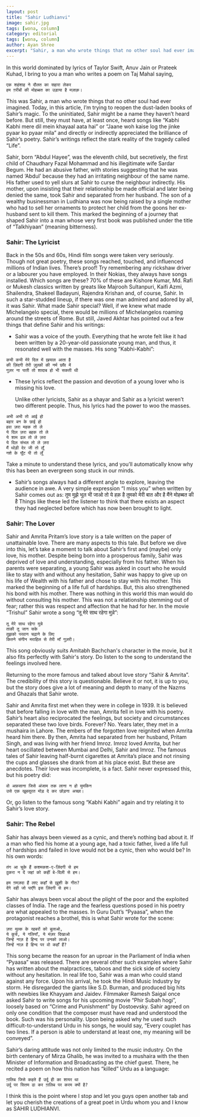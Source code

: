 ```yaml
---
layout: post
title: "Sahir Ludhianvi"
image: sahir.jpg
tags: [wona, column]
category: editorial
tags: [wona, column]
author: Ayan Shree
excerpt: "Sahir, a man who wrote things that no other soul had ever imagined. Today, in this article, I’m trying to reopen the dust-laden books of Sahir’s magic"
---
```


In this world dominated by lyrics of Taylor Swift, Anuv Jain or Prateek Kuhad, I bring to you a man who writes a poem on Taj Mahal saying,
```
एक शहंशाह ने दौलत का सहारा लेकर 
हम ग़रीबों की मोहब्बत का उड़ाया है मज़ाक़।
```
This was Sahir, a man who wrote things that no other soul had ever imagined. Today, in this article, I’m trying to reopen the dust-laden books of Sahir’s magic. To the uninitiated, Sahir might be a name they haven’t heard before. But still, they must have, at least once, heard songs like “Kabhi Kabhi mere dil mein khayaal aata hai” or “Jaane woh kaise log the jinke pyaar ko pyaar mila” and directly or indirectly appreciated the brilliance of Sahir’s poetry. Sahir’s writings reflect the stark reality of the tragedy called “Life”.

Sahir, born “Abdul Hayee”, was the eleventh child, but secretively, the first child of Chaudhary Fazal Mohammad and his illegitimate wife Sardar Begum. He had an abusive father, with stories suggesting that he was named ‘Abdul’ because they had an irritating neighbour of the same name. His father used to yell slurs at Sahir to curse the neighbour indirectly. His mother, upon insisting that their relationship be made official and later being denied the same, took Sahir and separated from her husband. The son of a wealthy businessman in Ludhiana was now being raised by a single mother who had to sell her ornaments to protect her child from the goons her ex-husband sent to kill them. This marked the beginning of a journey that shaped Sahir into a man whose very first book was published under the title of “Talkhiyaan” (meaning bitterness). 

### Sahir: The Lyricist
Back in the 50s and 60s, Hindi film songs were taken very seriously. Though not great poetry, these songs reached, touched, and influenced millions of Indian lives. There’s proof! Try remembering any rickshaw driver or a labourer you have employed. In their Nokias, they always have songs installed. Which songs are these? 70% of these are Kishore Kumar, Md. Rafi or Mukesh classics written by greats like Majrooh Sultanpuri, Kaifi Azmi, Shailendra, Shakeel Badayuni, Rajendra Krishan and, of course, Sahir. In such a star-studded lineup, if there was one man admired and adored by all, it was Sahir. What made Sahir special? Well, if we knew what made Michelangelo special, there would be millions of Michelangelos roaming around the streets of Rome. But still, Javed Akhtar has pointed out a few things that define Sahir and his writings:
- Sahir was a voice of the youth. Everything that he wrote felt like it had been written by a 20-year-old passionate young man, and thus, it resonated well with the masses.
His song “Kabhi-Kabhi”:

```
कभी कभी मेरे दिल में ख़याल आता है 
की ज़िंदगी तेरी ज़ुल्फ़ों की नर्म छाँव में 
गुज़र ना पाती तो शादाब हो भी सकती थी 
```

- These lyrics reflect the passion and devotion of a young lover who is missing his love. 

    Unlike other lyricists, Sahir as a shayar and Sahir as a lyricist weren’t two different people. Thus, his lyrics had the power to woo the masses. 

```
अभी अभी तो आई हो 
बहार बन के छाई हो 
हवा ज़रा महक तो ले 
ये दिल ज़रा बहक तो ले 
ये शाम ढल तो ले ज़रा
ये दिल संभल तो ले ज़रा
मैं थोड़ी देर जी तो लूँ 
नशे के घूँट पी तो लूँ
```

Take a minute to understand these lyrics, and you’ll automatically know why this has been an evergreen song stuck in our minds.
- Sahir’s songs always had a different angle to explore, leaving the audience in awe. A very simple expression “I miss you” when written by Sahir comes out as:
तुम मुझे भूल भी जाओ तो ये हक़ है तुमको 
मेरी बात और है मैंने मोहब्बत की है 
Things like these led the listener to think that there exists an aspect they had neglected before which has now been brought to light. 

### Sahir: The Lover
Sahir and Amrita Pritam’s love story is a tale written on the paper of unattainable love. There are many aspects to this tale. But before we dive into this, let’s take a moment to talk about Sahir’s first and (maybe) only love, his mother. Despite being born into a prosperous family, Sahir was deprived of love and understanding, especially from his father. When his parents were separating, a young Sahir was asked in court who he would like to stay with and without any hesitation, Sahir was happy to give up on his life of Wealth with his father and chose to stay with his mother. This marked the beginning of a life full of hardships. But, this also strengthened his bond with his mother. There was nothing in this world this man would do without consulting his mother. This was not a relationship stemming out of fear; rather this was respect and affection that he had for her. In the movie “Trishul” Sahir wrote a song “तू मेरे साथ रहेगा मुन्ने”:
```
तू मेरे साथ रहेगा मुन्ने 
ताकी तू जान सके
तुझको परवान चढ़ाने के लिए 
कितने संगीन मराहिल से तेरी माँ गुज़री।
```

This song obviously suits Amitabh Bachchan's character in the movie, but it also fits perfectly with Sahir's story. Do listen to the song to understand the feelings involved here. 

Returning to the more famous and talked about love story “Sahir & Amrita”. The credibility of this story is questionable. Believe it or not, it is up to you, but the story does give a lot of meaning and depth to many of the Nazms and Ghazals that Sahir wrote. 

Sahir and Amrita first met when they were in college in 1939. It is believed that before falling in love with the man, Amrita fell in love with his poetry. Sahir’s heart also reciprocated the feelings, but society and circumstances separated these two love birds. Forever? No. Years later, they met in a mushaira in Lahore. The embers of the forgotten love reignited when Amrita heard him there. By then, Amrita had separated from her husband, Pritam Singh, and was living with her friend Imroz. Imroz loved Amrita, but her heart oscillated between Mumbai and Delhi, Sahir and Imroz. The famous tales of Sahir leaving half-burnt cigarettes at Amrita’s place and not rinsing the cups and glasses she drank from at his place exist. But these are anecdotes. Their love was incomplete, is a fact. Sahir never expressed this, but his poetry did:
```
वो अफ़साना जिसे अंजाम तक लाना न हो मुमकिन 
उसे एक खूबसूरत मोड़ दे कर छोड़ना अच्छा।
```
Or, go listen to the famous song “Kabhi Kabhi” again and try relating it to Sahir’s love story.

### Sahir: The Rebel
Sahir has always been viewed as a cynic, and there’s nothing bad about it. If a man who fled his home at a young age, had a toxic father, lived a life full of hardships and failed in love would not be a cynic, then who would be? In his own words:
```
तंग आ चुके हैं कशमकश-ए-ज़िंदगी से हम 
ठुकरा न दें जहां को कहीं बे-दिली से हम।

हम ग़मज़दा हैं लाए कहाँ से ख़ुशी के गीत?
देंगे वही जो पाएँगे इस ज़िंदगी से हम।
```
Sahir has always been vocal about the plight of the poor and the exploited classes of India. The rage and the fearless questions posed in his poetry are what appealed to the masses. In Guru Dutt’s “Pyaasa”, when the protagonist reaches a brothel, this is what Sahir wrote for the scene:
```
ज़रा मुल्क के रहबरों को बुलाओ,
ये कूचें, ये गलियाँ, ये मंज़र दिखाओ
जिन्हें नाज़ है हिन्द पर उनको लाओ।
जिन्हें नाज़ है हिन्द पर वो कहाँ हैं?
```
This song became the reason for an uproar in the Parliament of India when “Pyaasa” was released. There are several other such examples where Sahir has written about the malpractices, taboos and the sick side of society without any hesitation. In real life too, Sahir was a man who could stand against any force. Upon his arrival, he took the Hindi Music Industry by storm. He disregarded the giants like S.D. Burman, and produced big hits with newbies like Khayyam and Jaidev. Filmmaker Ramesh Saigal once asked Sahir to write songs for his upcoming movie “Phir Subah hogi”, loosely based on “Crime and Punishment” by Dostoevsky. Sahir agreed on only one condition that the composer must have read and understood the book. Such was his personality. Upon being asked why he used such difficult-to-understand Urdu in his songs, he would say, “Every couplet has two lines. If a person is able to understand at least one, my meaning will be conveyed”.

Sahir’s daring attitude was not only limited to the music industry. On the birth centenary of Mirza Ghalib, he was invited to a mushaira with the then Minister of Information and Broadcasting as the chief guest. There, he recited a poem on how this nation has “killed” Urdu as a language:
```
ग़ालिब जिसे कहते हैं उर्दू ही का शायर था 
उर्दू पर सितम ढा कर ग़ालिब पर करम क्यों है?
```
I think this is the point where I stop and let you guys open another tab and let you cherish the creations of a great poet in Urdu whom you and I know as SAHIR LUDHIANVI. 
